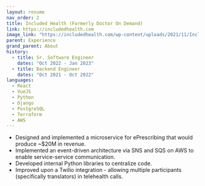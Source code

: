 ```yaml
---
layout: resume
nav_order: 2
title: Included Health (Formerly Doctor On Demand)
link: https://includedhealth.com
image_link: "https://includedhealth.com/wp-content/uploads/2021/11/Included_Logo_RGB.png"
parent: Experience
grand_parent: About
history:
  - title: Sr. Software Engineer
    dates: "Oct 2022 - Jan 2023"
  - title: Backend Engineer
    dates: "Oct 2021 - Oct 2022"
languages:
  - React
  - VueJS
  - Python
  - Django
  - PostgreSQL
  - Terraform
  - AWS
---
```


- Designed and implemented a microservice for ePrescribing that would produce ~$20M in revenue.
- Implemented an event-driven architecture via SNS and SQS on AWS to enable service-service communication.
- Developed internal Python libraries to centralize code.
- Improved upon a Twilio integration - allowing multiple participants (specifically translators) in telehealth calls.